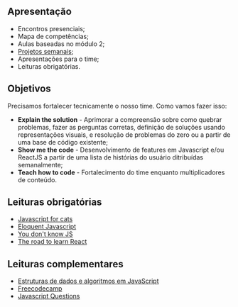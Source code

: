 ## Apresentação
- Encontros presenciais;
- Mapa de competências;
- Aulas baseadas no módulo 2;
- [Projetos semanais](https://github.com/VaiNaWeb/treinamento-de-javascript/tree/master/projetos/lista.md);
- Apresentações para o time;
- Leituras obrigatórias.

## Objetivos
Precisamos fortalecer tecnicamente o nosso time. Como vamos fazer isso:

- **Explain the solution** - Aprimorar a compreensão sobre como quebrar problemas, fazer as perguntas corretas, definição de soluções usando representações visuais, e resolução de problemas do zero ou a partir de uma base de código existente;
- **Show me the code** - Desenvolvimento de features em Javascript e/ou ReactJS a partir de uma lista de histórias do usuário ditribuídas semanalmente;
- **Teach how to code** - Fortalecimento do time enquanto multiplicadores de conteúdo.

## Leituras obrigatórias

- [Javascript for cats](http://jsforcats.com/)
- [Eloquent Javascript](https://github.com/braziljs/eloquente-javascript)
- [You don't know JS](https://github.com/cezaraugusto/You-Dont-Know-JS)
- [The road to learn React](https://leanpub.com/the-road-to-learn-react-portuguese)

## Leituras complementares

- [Estruturas de dados e algoritmos em JavaScript](https://www.amazon.com.br/Estruturas-Dados-Algoritmos-Javascript-Habilidades/dp/8575225537?tag=goog0ef-20&smid=A1ZZFT5FULY4LN&ascsubtag=go_726685122_54292137521_242594579893_pla-395601669085_c_)
- [Freecodecamp](https://learn.freecodecamp.org/javascript-algorithms-and-data-structures/basic-javascript/)
- [Javascript Questions](https://github.com/lydiahallie/javascript-questions)
